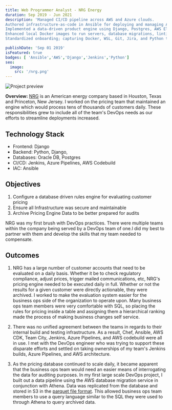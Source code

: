 ```yaml
---
title: Web Programmer Analyst - NRG Energy
duration: Sep 2019 - Jun 2021
description: 'Managed CI/CD pipeline across AWS and Azure clouds.
Authored infrastructure-as-code in Ansible for deploying and managing AWS resources.
Implemented a data-driven product engine using Django, Postgres, AWS Elastic Beanstalk, and AWS SQS Migrated legacy databases to AWS S3 for query with AWS Athena to lower costs and preserve auditability.
Enhanced local Docker images to run servers, database migrations, linting and unit tests Implemented a standard caching structure for daily pricing runs to avoid unnecessary API calls.
Standardized onboarding; capturing Docker, WSL, Git, Jira, and Python team best practices'

publishDate: 'Sep 01 2019'
isFeatured: true
badges: [ 'Ansible','AWS','Django','Jenkins','Python']
seo:
  image:
    src: '/nrg.png'
---
```


![Project preview](/nrg.png)

**Overview:**
[NRG](https://www.nrg.com) is an American energy company based in Houston, Texas and Princeton, New Jersey. I worked on the pricing team that maintained an engine which would process tens of thousands of customers daily. These responsibilities grew to include all of the team's DevOps needs as our efforts to streamline deployments increased.

## Technology Stack

- Frontend: Django
- Backend: Python, Django,
- Databases: Oracle DB, Postgres
- CI/CD: Jenkins, Azure Pipelines, AWS Codebuild
- IAC: Ansible

## Objectives

1. Configure a database driven rules engine for evaluating customer pricing
2. Ensure all Infrastructure was secure and maintainable
3. Archive Pricing Engine Data to be better prepared for audits

NRG was my first brush with DevOps practices. There were multiple teams within the company being served by a DevOps team of one.I did my best to partner with them and develop the skills that my team needed to compensate.

## Outcomes

1. NRG has a large number of customer accounts that need to be evaluated on a daily basis. Whether it be to check regulatory compliance, adjust prices, trigger mailed communications, etc, NRG's pricing engine needed to be executed daily in full. Whether or not the results for a given customer were directly actionable, they were archived. I worked to make the evaluation system easier for the business ops side of the organization to operate upon. Many business ops team members were very comfortable with SQL, so placing the rules for pricing inside a table and assigning them a hierarchical ranking made the process of making business changes self service.

2. There was no unified agreement between the teams in regards to their internal build and testing infrastructure. As a result, Chef, Ansible, AWS CDK, Team City, Jenkins, Azure Pipelines, and AWS codebuild were all in use. I met with the DevOps engineer who was trying to support these disparate efforts and settled on taking ownerships of my team's Jenkins builds, Azure Pipelines, and AWS architecture.

3. As the pricing database continued to scale daily, it became apparent that the business ops team would need an easier means of interrogating the data for auditing purposes. In my first large scale DevOps project, I built out a data pipeline using the AWS database migration service in conjunction with Athena. Data was replicated from the database and stored in S3 in the [parquet file format](https://parquet.apache.org/). This allowed business ops team members to use a query language similar to the SQL they were used to through Athena to query archived data.
